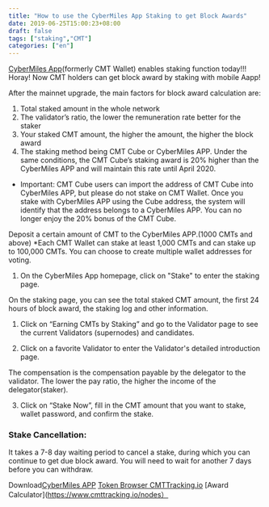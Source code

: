 ```yaml
---
title: "How to use the CyberMiles App Staking to get Block Awards"
date: 2019-06-25T15:00:23+08:00
draft: false
tags: ["staking","CMT"] 
categories: ["en"] 
---
```


[CyberMiles App](http://onelink.to/v248ze)(formerly CMT Wallet) enables staking function today!!! Horay! Now CMT holders can get block award by staking with mobile Aapp!

After the mainnet upgrade, the main factors for block award calculation are:

1. Total staked amount in the whole network
2. The validator’s ratio, the lower the remuneration rate better for the staker
3. Your  staked CMT amount, the higher the amount, the higher the block award
4. The staking  method being CMT Cube or CyberMiles APP. Under the same conditions, the  CMT Cube’s staking award is 20% higher than the CyberMiles APP and will maintain  this rate until April 2020.

* Important: CMT Cube users can import the address of CMT Cube into CyberMiles APP, but please do not stake on CMT Wallet. Once you stake with CyberMiles APP using the Cube address, the system will identify that the address belongs to a CyberMiles APP. You can no longer enjoy the 20% bonus of the CMT Cube.

Deposit a certain amount of CMT to the CyberMiles APP.(1000 CMTs and above)
 *Each CMT Wallet can stake at least 1,000 CMTs and can stake up to 100,000 CMTs. You can choose to create multiple wallet addresses for voting.

1. On  the CyberMiles App homepage, click on "Stake" to enter the staking  page.

On the staking page, you can see the total staked CMT amount, the first 24 hours of block award, the staking log and other information.

1. Click on “Earning CMTs by Staking” and go to the Validator page to see the  current Validators (supernodes) and candidates.

2. Click on a favorite Validator to enter the Validator's detailed introduction  page.

The compensation is the compensation payable by the delegator to the validator. The lower the pay ratio, the higher the income of the delegator(staker).

3. Click  on “Stake Now”, fill in the CMT amount that you want to stake, wallet  password, and confirm the stake.

### Stake Cancellation:

 It takes a 7-8 day waiting period to cancel a stake, during which you can continue to get due block award. You will need to wait for another 7 days before you can withdraw.





Download[CyberMiles APP](http://onelink.to/v248ze)
[Token Browser CMTTracking.io](https://www.cmttracking.io/)
[Award Calculator](https://www.cmttracking.io/nodes）


